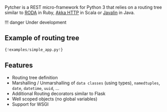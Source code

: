 Pytcher is a REST micro-framework for Python 3 that relies on a routing tree
similar to [RODA](http://roda.jeremyevans.net/) in Ruby, [Akka HTTP](https://doc.akka.io/docs/akka-http/current/index.html) in Scala or [Javalin](https://javalin.io/) in Java.

!!! danger
    Under development

## Example of routing tree

```python
{!examples/simple_app.py!}
```

## Features

- Routing tree definition
- Marshalling / Unmarshalling of `data classes` (using types), `namedtuples`, `date`, `datetime`, `uuid`, ...   
- Additional Routing decorators similar to Flask
- Well scoped objects (no global variables)
- Support for WSGI

